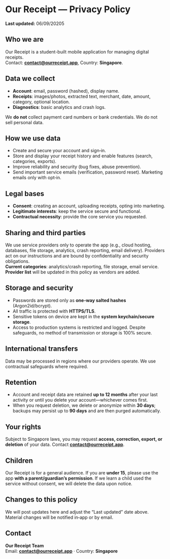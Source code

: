 # Our Receipt — Privacy Policy
**Last updated:** 06/09/20205

## Who we are
Our Receipt is a student-built mobile application for managing digital receipts.  
Contact: **contact@ourreceipt.app**, Country: **Singapore**.

## Data we collect
- **Account**: email, password (hashed), display name.
- **Receipts**: images/photos, extracted text, merchant, date, amount, category, optional location.
- **Diagnostics**: basic analytics and crash logs.

We **do not** collect payment card numbers or bank credentials. We do not sell personal data.

## How we use data
- Create and secure your account and sign‑in.
- Store and display your receipt history and enable features (search, categories, exports).
- Improve reliability and security (bug fixes, abuse prevention).
- Send important service emails (verification, password reset). Marketing emails only with opt‑in.

## Legal bases
- **Consent**: creating an account, uploading receipts, opting into marketing.
- **Legitimate interests**: keep the service secure and functional.
- **Contractual necessity**: provide the core service you requested.

## Sharing and third parties
We use service providers only to operate the app (e.g., cloud hosting, databases, file storage, analytics, crash reporting, email delivery). Providers act on our instructions and are bound by confidentiality and security obligations.  
**Current categories**: analytics/crash reporting, file storage, email service.  
**Provider list** will be updated in this policy as vendors are added.

## Storage and security
- Passwords are stored only as **one‑way salted hashes** (Argon2id/bcrypt).
- All traffic is protected with **HTTPS/TLS**.
- Sensitive tokens on device are kept in the **system keychain/secure storage**.
- Access to production systems is restricted and logged.
Despite safeguards, no method of transmission or storage is 100% secure.

## International transfers
Data may be processed in regions where our providers operate. We use contractual safeguards where required.

## Retention
- Account and receipt data are retained **up to 12 months** after your last activity or until you delete your account—whichever comes first.
- When you request deletion, we delete or anonymize within **30 days**; backups may persist up to **90 days** and are then purged automatically.

## Your rights
Subject to Singapore laws, you may request **access, correction, export, or deletion** of your data. Contact **contact@ourreceipt.app**.

## Children
Our Receipt is for a general audience. If you are **under 15**, please use the app **with a parent/guardian’s permission**. If we learn a child used the service without consent, we will delete the data upon notice.

## Changes to this policy
We will post updates here and adjust the “Last updated” date above. Material changes will be notified in‑app or by email.

## Contact
**Our Receipt Team**  
Email: **contact@ourreceipt.app** · Country: **Singapore**